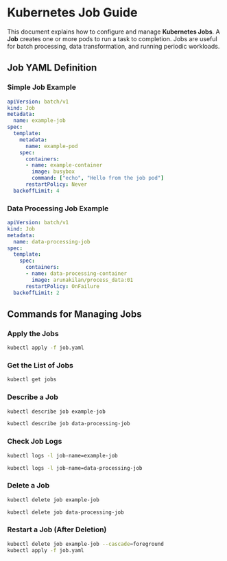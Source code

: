 # Kubernetes Job Guide

This document explains how to configure and manage **Kubernetes Jobs**. A **Job** creates one or more pods to run a task to completion. Jobs are useful for batch processing, data transformation, and running periodic workloads.

## **Job YAML Definition**

### **Simple Job Example**
```yaml
apiVersion: batch/v1
kind: Job
metadata:
  name: example-job
spec:
  template:
    metadata:
      name: example-pod
    spec:
      containers:
      - name: example-container
        image: busybox
        command: ["echo", "Hello from the job pod"]
      restartPolicy: Never
  backoffLimit: 4
```

### **Data Processing Job Example**
```yaml
apiVersion: batch/v1
kind: Job
metadata:
  name: data-processing-job
spec:
  template:
    spec:
      containers:
      - name: data-processing-container
        image: arunakilan/process_data:01
      restartPolicy: OnFailure
  backoffLimit: 2
```

## **Commands for Managing Jobs**

### **Apply the Jobs**
```sh
kubectl apply -f job.yaml
```

### **Get the List of Jobs**
```sh
kubectl get jobs
```

### **Describe a Job**
```sh
kubectl describe job example-job
```
```sh
kubectl describe job data-processing-job
```

### **Check Job Logs**
```sh
kubectl logs -l job-name=example-job
```
```sh
kubectl logs -l job-name=data-processing-job
```

### **Delete a Job**
```sh
kubectl delete job example-job
```
```sh
kubectl delete job data-processing-job
```

### **Restart a Job (After Deletion)**
```sh
kubectl delete job example-job --cascade=foreground
kubectl apply -f job.yaml
```

